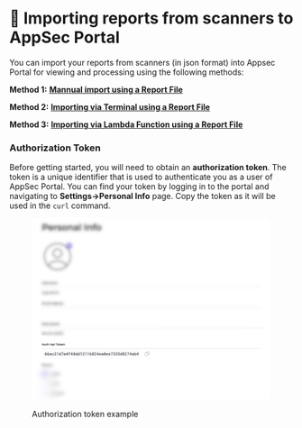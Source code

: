 # 🔌 Importing reports from scanners to AppSec Portal

You can import your reports from scanners (in json format) into Appsec Portal for viewing and processing using the following methods:

**Method 1:** [**Mannual import using a Report File**](manual-import-using-report-file.md)

**Method 2:** [**Importing via Terminal using a Report File**](importing-reports-via-terminal-using-a-report-file.md)

**Method 3:** [**Importing via Lambda Function using a Report File**](importing-reports-via-lambda-function-using-a-report-file.md)

### Authorization Token

Before getting started, you will need to obtain an **authorization token**. The token is a unique identifier that is used to authenticate you as a user of AppSec Portal. You can find your token by logging in to the portal and navigating to **Settings->Personal Info** page. Copy the token as it will be used in the `curl` command.

<figure><img src="../../../../.gitbook/assets/personal_info_auth_api_token.png" alt=""><figcaption><p>Authorization token example</p></figcaption></figure>
